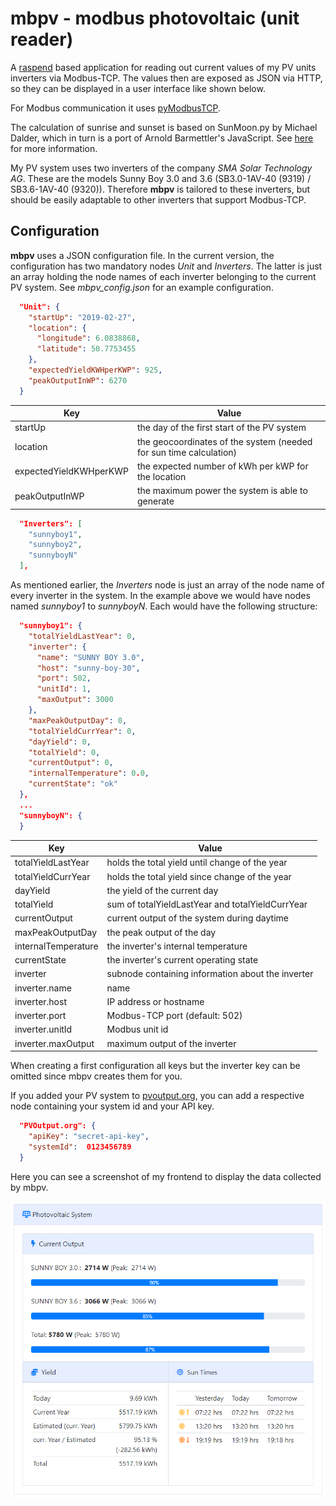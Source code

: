 # mbpv - modbus photovoltaic (unit reader)
A  [raspend](https://github.com/jobe3774/raspend) based application for reading out current values of my PV units inverters via Modbus-TCP. The values then are exposed as JSON via HTTP, so they can be displayed in a user interface like shown below.

For Modbus communication it uses [pyModbusTCP](https://github.com/sourceperl/pyModbusTCP).

The calculation of sunrise and sunset is based on SunMoon.py by Michael Dalder, which in turn is a port of Arnold Barmettler's JavaScript. See [here](https://lexikon.astronomie.info/java/sunmoon/) for more information.

My PV system uses two inverters of the company *SMA Solar Technology AG*. These are the models Sunny Boy 3.0 and 3.6 (SB3.0-1AV-40 (9319) / SB3.6-1AV-40 (9320)). Therefore **mbpv** is tailored to these inverters, but should be easily adaptable to other inverters that support Modbus-TCP. 

## Configuration

**mbpv** uses a JSON configuration file. In the current version, the configuration has two mandatory nodes *Unit* and *Inverters*. The latter is just an array holding the node names of each inverter belonging to the current PV system. See *mbpv_config.json* for an example configuration.

``` json
  "Unit": {
    "startUp": "2019-02-27", 
    "location": {
      "longitude": 6.0838868,
      "latitude": 50.7753455
    },
    "expectedYieldKWHperKWP": 925,
    "peakOutputInWP": 6270
  }
```
Key | Value
----|------
startUp  | the day of the first start of the PV system
location | the geocoordinates of the system (needed for sun time calculation)
expectedYieldKWHperKWP| the expected number of kWh per kWP for the location
peakOutputInWP| the maximum power the system is able to generate

``` json
  "Inverters": [
    "sunnyboy1",
    "sunnyboy2",
    "sunnyboyN"
  ],
```
As mentioned earlier, the *Inverters* node is just an array of the node name of every inverter in the system. In the example above we would have nodes named *sunnyboy1* to *sunnyboyN*. Each would have the following structure:

``` json
  "sunnyboy1": {
    "totalYieldLastYear": 0,
    "inverter": {
      "name": "SUNNY BOY 3.0",
      "host": "sunny-boy-30",
      "port": 502,
      "unitId": 1,
      "maxOutput": 3000
    },
    "maxPeakOutputDay": 0,
    "totalYieldCurrYear": 0,
    "dayYield": 0,
    "totalYield": 0,
    "currentOutput": 0,
    "internalTemperature": 0.0,
    "currentState": "ok"
  },
  ...
  "sunnyboyN": {
  }
```
Key | Value 
----|-------
totalYieldLastYear|holds the total yield until change of the year
totalYieldCurrYear|holds the total yield since change of the year
dayYield|the yield of the current day
totalYield|sum of totalYieldLastYear and totalYieldCurrYear
currentOutput|current output of the system during daytime
maxPeakOutputDay|the peak output of the day
internalTemperature|the inverter's internal temperature
currentState|the inverter's current operating state
inverter| subnode containing information about the inverter
inverter.name| name
inverter.host| IP address or hostname
inverter.port| Modbus-TCP port (default: 502)
inverter.unitId| Modbus unit id
inverter.maxOutput| maximum output of the inverter

When creating a first configuration all keys but the inverter key can be omitted since mbpv creates them for you. 

If you added your PV system to [pvoutput.org](https://www.pvoutput.org/), you can add a respective node containing your system id and your API key.

``` json
  "PVOutput.org": {
    "apiKey": "secret-api-key",
    "systemId":  0123456789
  }
```

Here you can see a screenshot of my frontend to display the data collected by mbpv.

![pv_display.png](./images/pv_display.png)